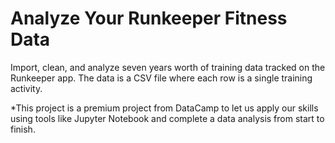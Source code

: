 # Analyze Your Runkeeper Fitness Data

Import, clean, and analyze seven years worth of training data tracked on the Runkeeper app. The data is a CSV file where each row is a single training activity. 


*This project is a premium project from DataCamp to let us apply our skills using tools like Jupyter Notebook and complete a data analysis from start to finish.

